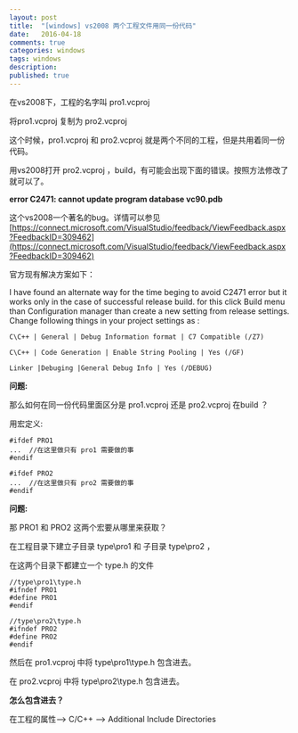 ```yaml
---
layout: post
title:  "[windows] vs2008 两个工程文件用同一份代码"
date:   2016-04-18
comments: true
categories: windows
tags: windows
description:
published: true
---
```



在vs2008下，工程的名字叫 pro1.vcproj

将pro1.vcproj 复制为 pro2.vcproj

这个时候，pro1.vcproj 和 pro2.vcproj 就是两个不同的工程，但是共用着同一份代码。

用vs2008打开 pro2.vcproj ，build，有可能会出现下面的错误。按照方法修改了就可以了。

**error C2471: cannot update program database vc90.pdb**

这个vs2008一个著名的bug。详情可以参见[https://connect.microsoft.com/VisualStudio/feedback/ViewFeedback.aspx?FeedbackID=309462](https://connect.microsoft.com/VisualStudio/feedback/ViewFeedback.aspx?FeedbackID=309462)

官方现有解决方案如下：

I have found an alternate way for the time beging to avoid C2471 error but it works only in the case of successful release build.
for this click Build menu than Configuration manager than create a new setting from release settings. Change following things in your project settings as :

```
C\C++ | General | Debug Information format | C7 Compatible (/Z7)

C\C++ | Code Generation | Enable String Pooling | Yes (/GF)

Linker |Debuging |General Debug Info | Yes (/DEBUG)
```

**问题:**

那么如何在同一份代码里面区分是 pro1.vcproj 还是 pro2.vcproj 在build ？

用宏定义:

```
#ifdef PRO1
...  //在这里做只有 pro1 需要做的事
#endif

#ifdef PRO2
...  //在这里做只有 pro2 需要做的事
#endif
```

**问题:**

那 PRO1 和 PRO2 这两个宏要从哪里来获取？

在工程目录下建立子目录 type\pro1 和 子目录 type\pro2 ，

在这两个目录下都建立一个 type.h 的文件


```
//type\pro1\type.h
#ifndef PRO1
#define PRO1
#endif
```

```
//type\pro2\type.h
#ifndef PRO2
#define PRO2
#endif
```

然后在 pro1.vcproj 中将 type\pro1\type.h 包含进去。

在 pro2.vcproj 中将 type\pro2\type.h 包含进去。

**怎么包含进去？**

在工程的属性--> C/C++ --> Additional Include Directories
